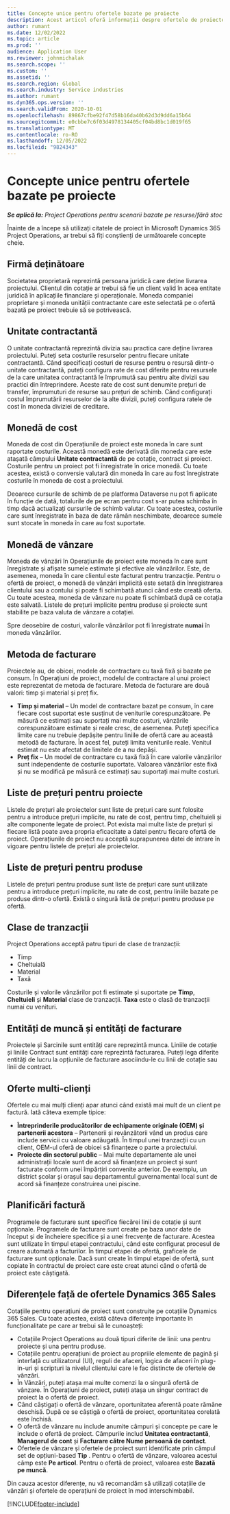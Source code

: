 ```yaml
---
title: Concepte unice pentru ofertele bazate pe proiecte
description: Acest articol oferă informații despre ofertele de proiecte în Microsoft Dynamics 365 Project Operations.
author: rumant
ms.date: 12/02/2022
ms.topic: article
ms.prod: ''
audience: Application User
ms.reviewer: johnmichalak
ms.search.scope: ''
ms.custom: ''
ms.assetid: ''
ms.search.region: Global
ms.search.industry: Service industries
ms.author: rumant
ms.dyn365.ops.version: ''
ms.search.validFrom: 2020-10-01
ms.openlocfilehash: 89867cfbe92f47d58b16da40b62d3d9dd6a15b64
ms.sourcegitcommit: e0cbbe7c6f03d4978134405cf04bd8bc1d019f65
ms.translationtype: MT
ms.contentlocale: ro-RO
ms.lasthandoff: 12/05/2022
ms.locfileid: "9824343"
---
```

# <a name="concepts-unique-to-project-based-quotes"></a>Concepte unice pentru ofertele bazate pe proiecte

_**Se aplică la:** Project Operations pentru scenarii bazate pe resurse/fără stoc_

Înainte de a începe să utilizați citatele de proiect în Microsoft Dynamics 365 Project Operations, ar trebui să fiți conștienți de următoarele concepte cheie.

## <a name="owning-company"></a>Firmă deținătoare

Societatea proprietară reprezintă persoana juridică care deține livrarea proiectului. Clientul din cotație ar trebui să fie un client valid în acea entitate juridică în aplicațiile financiare și operaționale. Moneda companiei proprietare și moneda unității contractante care este selectată pe o ofertă bazată pe proiect trebuie să se potrivească.

## <a name="contracting-unit"></a>Unitate contractantă

O unitate contractantă reprezintă divizia sau practica care deține livrarea proiectului. Puteți seta costurile resurselor pentru fiecare unitate contractantă. Când specificați costuri de resurse pentru o resursă dintr-o unitate contractantă, puteți configura rate de cost diferite pentru resursele de la care unitatea contractantă le împrumută sau pentru alte divizii sau practici din întreprindere. Aceste rate de cost sunt denumite prețuri de transfer, împrumuturi de resurse sau prețuri de schimb. Când configurați costul împrumutării resurselor de la alte divizii, puteți configura ratele de cost în moneda diviziei de creditare.

## <a name="cost-currency"></a>Monedă de cost

Moneda de cost din Operațiunile de proiect este moneda în care sunt raportate costurile. Această monedă este derivată din moneda care este atașată câmpului **Unitate contractantă** de pe cotație, contract și proiect. Costurile pentru un proiect pot fi înregistrate în orice monedă. Cu toate acestea, există o conversie valutară din moneda în care au fost înregistrate costurile în moneda de cost a proiectului.

Deoarece cursurile de schimb de pe platforma Dataverse nu pot fi aplicate în funcție de dată, totalurile de pe ecran pentru cost s-ar putea schimba în timp dacă actualizați cursurile de schimb valutar. Cu toate acestea, costurile care sunt înregistrate în baza de date rămân neschimbate, deoarece sumele sunt stocate în moneda în care au fost suportate.

## <a name="sales-currency"></a>Monedă de vânzare

Moneda de vânzări în Operațiunile de proiect este moneda în care sunt înregistrate și afișate sumele estimate și efective ale vânzărilor. Este, de asemenea, moneda în care clientul este facturat pentru tranzacție. Pentru o ofertă de proiect, o monedă de vânzări implicită este setată din înregistrarea clientului sau a contului și poate fi schimbată atunci când este creată oferta. Cu toate acestea, moneda de vânzare nu poate fi schimbată după ce cotația este salvată. Listele de prețuri implicite pentru produse și proiecte sunt stabilite pe baza valuta de vânzare a cotației.

Spre deosebire de costuri, valorile vânzărilor pot fi înregistrate **numai** în moneda vânzărilor.

## <a name="billing-method"></a>Metoda de facturare

Proiectele au, de obicei, modele de contractare cu taxă fixă și bazate pe consum. În Operațiuni de proiect, modelul de contractare al unui proiect este reprezentat de metoda de facturare. Metoda de facturare are două valori: timp și material și preț fix.

- **Timp și material** – Un model de contractare bazat pe consum, în care fiecare cost suportat este susținut de veniturile corespunzătoare. Pe măsură ce estimați sau suportați mai multe costuri, vânzările corespunzătoare estimate și reale cresc, de asemenea. Puteți specifica limite care nu trebuie depășite pentru liniile de ofertă care au această metodă de facturare. În acest fel, puteți limita veniturile reale. Venitul estimat nu este afectat de limitele de a nu depăși.
- **Preț fix** – Un model de contractare cu taxă fixă în care valorile vânzărilor sunt independente de costurile suportate. Valoarea vânzărilor este fixă și nu se modifică pe măsură ce estimați sau suportați mai multe costuri.

## <a name="project-price-lists"></a>Liste de prețuri pentru proiecte

Listele de prețuri ale proiectelor sunt liste de prețuri care sunt folosite pentru a introduce prețuri implicite, nu rate de cost, pentru timp, cheltuieli și alte componente legate de proiect. Pot exista mai multe liste de prețuri și fiecare listă poate avea propria eficacitate a datei pentru fiecare ofertă de proiect. Operațiunile de proiect nu acceptă suprapunerea datei de intrare în vigoare pentru listele de prețuri ale proiectelor.

## <a name="product-price-lists"></a>Liste de prețuri pentru produse

Listele de prețuri pentru produse sunt liste de prețuri care sunt utilizate pentru a introduce prețuri implicite, nu rate de cost, pentru liniile bazate pe produse dintr-o ofertă. Există o singură listă de prețuri pentru produse pe ofertă.

## <a name="transaction-classes"></a>Clase de tranzacții

Project Operations acceptă patru tipuri de clase de tranzacții:

- Timp
- Cheltuială
- Material
- Taxă

Costurile și valorile vânzărilor pot fi estimate și suportate pe **Timp**, **Cheltuieli** și **Material** clase de tranzacții. **Taxa** este o clasă de tranzacții numai cu venituri.

## <a name="work-entities-and-billing-entities"></a>Entități de muncă și entități de facturare

Proiectele și Sarcinile sunt entități care reprezintă munca. Liniile de cotație și liniile Contract sunt entități care reprezintă facturarea. Puteți lega diferite entități de lucru la opțiunile de facturare asociindu-le cu linii de cotație sau linii de contract.

## <a name="multi-customer-deals"></a>Oferte multi-clienți

Ofertele cu mai mulți clienți apar atunci când există mai mult de un client pe factură. Iată câteva exemple tipice:

- **Întreprinderile producătorilor de echipamente originale (OEM) și partenerii acestora** – Partenerii și revânzătorii vând un produs care include servicii cu valoare adăugată. În timpul unei tranzacții cu un client, OEM-ul oferă de obicei să finanțeze o parte a proiectului.
- **Proiecte din sectorul public** – Mai multe departamente ale unei administrații locale sunt de acord să finanțeze un proiect și sunt facturate conform unei împărțiri convenite anterior. De exemplu, un district școlar și orașul sau departamentul guvernamental local sunt de acord să finanțeze construirea unei piscine.

## <a name="invoice-schedules"></a>Planificări factură

Programele de facturare sunt specifice fiecărei linii de cotație și sunt opționale. Programele de facturare sunt create pe baza unor date de început și de încheiere specifice și a unei frecvențe de facturare. Acestea sunt utilizate în timpul etapei contractului, când este configurat procesul de creare automată a facturilor. În timpul etapei de ofertă, graficele de facturare sunt opționale. Dacă sunt create în timpul etapei de ofertă, sunt copiate în contractul de proiect care este creat atunci când o ofertă de proiect este câștigată.

## <a name="differences-from-dynamics-365-sales-quotes"></a>Diferențele față de ofertele Dynamics 365 Sales

Cotațiile pentru operațiuni de proiect sunt construite pe cotațiile Dynamics 365 Sales. Cu toate acestea, există câteva diferențe importante în funcționalitate pe care ar trebui să le cunoașteți:

- Cotațiile Project Operations au două tipuri diferite de linii: una pentru proiecte și una pentru produse.
- Cotațiile pentru operațiuni de proiect au propriile elemente de pagină și interfață cu utilizatorul (UI), reguli de afaceri, logica de afaceri în plug-in-uri și scripturi la nivelul clientului care le fac distincte de ofertele de vânzări.
- În Vânzări, puteți atașa mai multe comenzi la o singură ofertă de vânzare. În Operațiuni de proiect, puteți atașa un singur contract de proiect la o ofertă de proiect.
- Când câștigați o ofertă de vânzare, oportunitatea aferentă poate rămâne deschisă. După ce se câștigă o ofertă de proiect, oportunitatea corelată este închisă.
- O ofertă de vânzare nu include anumite câmpuri și concepte pe care le include o ofertă de proiect. Câmpurile includ **Unitatea contractantă**, **Managerul de cont** și **Facturare către Nume persoană de contact**.
- Ofertele de vânzare și ofertele de proiect sunt identificate prin câmpul set de opțiuni-based **Tip** . Pentru o ofertă de vânzare, valoarea acestui câmp este **Pe articol**. Pentru o ofertă de proiect, valoarea este **Bazată pe muncă**.

Din cauza acestor diferențe, nu vă recomandăm să utilizați cotațiile de vânzări și ofertele de operațiuni de proiect în mod interschimbabil.

[!INCLUDE[footer-include](../includes/footer-banner.md)]
